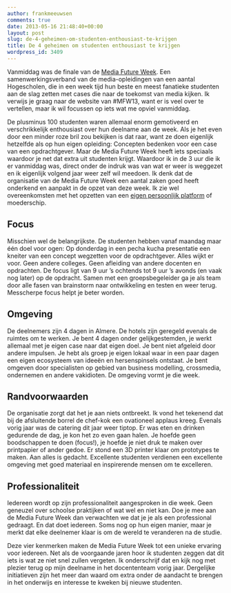 ```yaml
---
author: frankmeeuwsen
comments: true
date: 2013-05-16 21:48:40+00:00
layout: post
slug: de-4-geheimen-om-studenten-enthousiast-te-krijgen
title: De 4 geheimen om studenten enthousiast te krijgen
wordpress_id: 3409
---
```


Vanmiddag was de finale van de [Media Future Week](http://www.mediafutureweek.nl). Een samenwerkingsverband van de media-opleidingen van een aantal Hogescholen, die in een week tijd hun beste en meest fanatieke studenten aan de slag zetten met cases die naar de toekomst van media kijken. Ik verwijs je graag naar de website van #MFW13, want er is veel over te vertellen, maar ik wil focussen op iets wat me opviel vanmiddag.

De plusminus 100 studenten waren allemaal enorm gemotiveerd en verschrikkelijk enthousiast over hun deelname aan de week. Als je het even door een minder roze bril zou bekijken is dat raar, want ze doen eigenlijk hetzelfde als op hun eigen opleiding: Concepten bedenken voor een case van een opdrachtgever. Maar de Media Future Week heeft iets speciaals waardoor je net dat extra uit studenten krijgt. Waardoor ik in de 3 uur die ik er vanmiddag was, direct onder de indruk was van wat er weer is weggezet en ik eigenlijk volgend jaar weer zelf wil meedoen. Ik denk dat de organisatie van de Media Future Week een aantal zaken goed heeft onderkend en aanpakt in de opzet van deze week. Ik zie wel overeenkomsten met het opzetten van een [eigen persoonlijk platform](/drie-voordelen-van-een-persoonlijk-platform/) of moederschip.


## Focus


Misschien wel de belangrijkste. De studenten hebben vanaf maandag maar één doel voor ogen: Op donderdag in een pecha kucha presentatie een kneiter van een concept wegzetten voor de opdrachtgever. Alles wijkt er voor. Geen andere colleges. Geen afleiding van andere docenten en opdrachten. De focus ligt van 9 uur ’s ochtends tot 9 uur ’s avonds (en vaak nog later) op de opdracht. Samen met een groepsbegeleider ga je als team door alle fasen van brainstorm naar ontwikkeling en testen en weer terug. Messcherpe focus helpt je beter worden.


## Omgeving


De deelnemers zijn 4 dagen in Almere. De hotels zijn geregeld evenals de ruimtes om te werken. Je bent 4 dagen onder gelijkgestemden, je werkt allemaal met je eigen case naar dat eigen doel. Je bent niet afgeleid door andere impulsen. Je hebt als groep je eigen lokaal waar in een paar dagen een eigen ecosysteem van ideeën en hersenspinsels ontstaat. Je bent omgeven door specialisten op gebied van business modelling, crossmedia, ondernemen en andere vakidioten. De omgeving vormt je die week.


## Randvoorwaarden


De organisatie zorgt dat het je aan niets ontbreekt. Ik vond het tekenend dat bij de afsluitende borrel de chef-kok een ovationeel applaus kreeg. Evenals vorig jaar was de catering dit jaar weer tiptop. Er was eten en drinken gedurende de dag, je kon het zo even gaan halen. Je hoefde geen boodschappen te doen (focus!), je hoefde je niet druk te maken over printpapier of ander gedoe. Er stond een 3D printer klaar om prototypes te maken. Aan alles is gedacht. Excellente studenten verdienen een excellente omgeving met goed materiaal en inspirerende mensen om te excelleren.


## Professionaliteit


Iedereen wordt op zijn professionaliteit aangesproken in die week. Geen geneuzel over schoolse praktijken of wat wel en niet kan. Doe je mee aan de Media Future Week dan verwachten we dat je je als een professional gedraagt. En dat doet iedereen. Soms nog op hun eigen manier, maar je merkt dat elke deelnemer klaar is om de wereld te veranderen na de studie.

Deze vier kenmerken maken de Media Future Week tot een unieke ervaring voor iedereen. Net als de voorgaande jaren hoor ik studenten zeggen dat dit iets is wat ze niet snel zullen vergeten. Ik onderschrijf dat en kijk nog met plezier terug op mijn deelname in het docententeam vorig jaar. Dergelijke initiatieven zijn het meer dan waard om extra onder de aandacht te brengen in het onderwijs en interesse te kweken bij nieuwe studenten.
